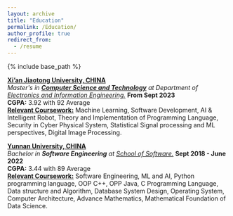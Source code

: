 ```yaml
---
layout: archive
title: "Education"
permalink: /Education/
author_profile: true
redirect_from:
  - /resume
---
```


{% include base_path %}


[**Xi’an Jiaotong University, CHINA**](http://en.xjtu.edu.cn/)  
*Master's in [**Computer Science and Technology**](http://www.cs.xjtu.edu.cn/) at Department of [Electronics and Information Engineering.](http://eie.xjtu.edu.cn/en/index.htm)* **From Sept 2023**  
**CGPA:** 3.92 with 92 Average  
[**Relevant Coursework:**](https://github.com/mahfuztbt/XJTU) Machine Learning, Software Development, AI & Intelligent Robot, Theory and Implementation of Programming Language, Security in Cyber Physical System, Statistical Signal processing and ML perspectives, Digital Image Processing.



[**Yunnan University, CHINA**](https://www.ynu.edu.cn/) <br>
*Bachelor in **Software Engineering** at [School of Software.](http://www.sei.ynu.edu.cn/)*  **Sept 2018 - June 2022**  
**CGPA:** 3.44 with 89 Average  
[**Relevant Coursework:**](https://github.com/mahfuztbt/YNU) Software Engineering, ML and AI, Python programming language, OOP C++, OPP Java, C Programming Language, Data structure and Algorithm, Database System Design, Operating System, Computer Architecture, Advance Mathematics, Mathematical Foundation of Data Science. 



  
